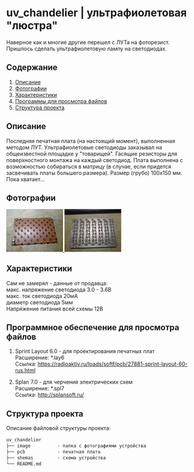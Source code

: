 # uv_chandelier | ультрафиолетовая "люстра"

Наверное как и многие другие перешел с ЛУТа на фоторезист. Пришлось сделать ультрафиолетовую лампу на светодиодах.

Содержание
----
1. <a href="https://github.com/maestro-102/uv_chandelier#%D0%BE%D0%BF%D0%B8%D1%81%D0%B0%D0%BD%D0%B8%D0%B5">Описание</a>
2. <a href="https://github.com/maestro-102/uv_chandelier#%D1%84%D0%BE%D1%82%D0%BE%D0%B3%D1%80%D0%B0%D1%84%D0%B8%D0%B8">Фотографии</a>
3. <a href="https://github.com/maestro-102/uv_chandelier#%D1%85%D0%B0%D1%80%D0%B0%D0%BA%D1%82%D0%B5%D1%80%D0%B8%D1%81%D1%82%D0%B8%D0%BA%D0%B8">Характеристики</a>
4. <a href="https://github.com/maestro-102/uv_chandelier#%D0%BF%D1%80%D0%BE%D0%B3%D1%80%D0%B0%D0%BC%D0%BC%D0%BD%D0%BE%D0%B5-%D0%BE%D0%B1%D0%B5%D1%81%D0%BF%D0%B5%D1%87%D0%B5%D0%BD%D0%B8%D0%B5-%D0%B4%D0%BB%D1%8F-%D0%BF%D1%80%D0%BE%D1%81%D0%BC%D0%BE%D1%82%D1%80%D0%B0-%D1%84%D0%B0%D0%B9%D0%BB%D0%BE%D0%B2">Программы для просмотра файлов</a>
5. <a href="https://github.com/maestro-102/uv_chandelier#%D1%81%D1%82%D1%80%D1%83%D0%BA%D1%82%D1%83%D1%80%D0%B0-%D0%BF%D1%80%D0%BE%D0%B5%D0%BA%D1%82%D0%B0">Структура проекта</a>

Описание
----
Последняя печатная плата (на настоящий момент), выполненная методом ЛУТ. Ультрафиолетовые светодиоды заказывал на общеизвестной площадке у "товарищей". Гасящие резисторы для поверхностного монтажа на каждый светодиод. Плата выполнена с возможностью собираться в матрицу (в случае, если придется засвечивать платы большего размера). Размер (грубо) 100х150 мм. Пока хватает...

Фотографии
----
<a href="https://github.com/maestro-102/uv_chandelier/blob/master/images/1.jpg" target="_blank">
    <img src="https://github.com/maestro-102/uv_chandelier/blob/master/images/1.jpg?raw=true" width=30% alt="preview">
</a>

<a href="https://github.com/maestro-102/uv_chandelier/blob/master/images/2.jpg" target="_blank">
    <img src="https://github.com/maestro-102/uv_chandelier/blob/master/images/2.jpg?raw=true" width=30% alt="preview">
</a>

Характеристики
----
Сам не замерял - данные от продавца:\
макс. напряжение светодиода  3.0 - 3.6В\
макс. ток светодиода  20мА\
диаметр светодиода 5мм\
Напряжение питания всей схемы  12В

Программное обеспечение для просмотра файлов
----

1. Sprint Layout 6.0 - для проектирования печатных плат \
Расширение: \*.lay6 \
Ссылка: https://radioaktiv.ru/loads/softf/pcb/27881-sprint-layout-60-rus.html

2. Splan 7.0 - для черчения электрических схем \
Расширение: \*.spl7 \
Ссылка: http://splansoft.ru/

Структура проекта
----
Описание файловой структуры проекта:

    uv_chandelier
    ├── image          - папка с фотографиями устройства
    ├── pcb            - печатная плата
    ├── shemas         - схема устройства
    └── README.md          
